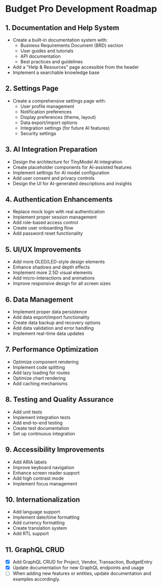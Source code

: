 # Budget Pro Development Roadmap

## 1. Documentation and Help System
- Create a built-in documentation system with:
  - Business Requirements Document (BRD) section
  - User guides and tutorials
  - API documentation
  - Best practices and guidelines
- Add a "Help & Resources" page accessible from the header
- Implement a searchable knowledge base

## 2. Settings Page
- Create a comprehensive settings page with:
  - User profile management
  - Notification preferences
  - Display preferences (theme, layout)
  - Data export/import options
  - Integration settings (for future AI features)
  - Security settings

## 3. AI Integration Preparation
- Design the architecture for TinyModel AI integration
- Create placeholder components for AI-assisted features
- Implement settings for AI model configuration
- Add user consent and privacy controls
- Design the UI for AI-generated descriptions and insights

## 4. Authentication Enhancements
- Replace mock login with real authentication
- Implement proper session management
- Add role-based access control
- Create user onboarding flow
- Add password reset functionality

## 5. UI/UX Improvements
- Add more OLED/LED-style design elements
- Enhance shadows and depth effects
- Implement more 2.5D visual elements
- Add micro-interactions and animations
- Improve responsive design for all screen sizes

## 6. Data Management
- Implement proper data persistence
- Add data export/import functionality
- Create data backup and recovery options
- Add data validation and error handling
- Implement real-time data updates

## 7. Performance Optimization
- Optimize component rendering
- Implement code splitting
- Add lazy loading for routes
- Optimize chart rendering
- Add caching mechanisms

## 8. Testing and Quality Assurance
- Add unit tests
- Implement integration tests
- Add end-to-end testing
- Create test documentation
- Set up continuous integration

## 9. Accessibility Improvements
- Add ARIA labels
- Improve keyboard navigation
- Enhance screen reader support
- Add high contrast mode
- Implement focus management

## 10. Internationalization
- Add language support
- Implement date/time formatting
- Add currency formatting
- Create translation system
- Add RTL support

## 11. GraphQL CRUD
- [x] Add GraphQL CRUD for Project, Vendor, Transaction, BudgetEntry
- [x] Update documentation for new GraphQL endpoints and usage
- [ ] When adding new features or entities, update documentation and examples accordingly. 